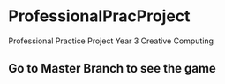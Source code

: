# ProfessionalPracProject
Professional Practice Project Year 3 Creative Computing

## Go to Master Branch to see the game
